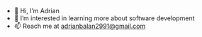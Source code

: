 - 👋 Hi, I’m Adrian
- 👀 I’m interested in learning more about software development
- 📫 Reach me at adrianbalan2991@gmail.com

<!---
quatre29/quatre29 is a ✨ special ✨ repository because its `README.md` (this file) appears on your GitHub profile.
You can click the Preview link to take a look at your changes.
--->
